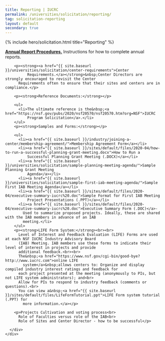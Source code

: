 ```yaml
---
title: Reporting | IUCRC
permalink: /universities/solicitation/reporting/
tag: solicitation-reporting
layout: default
secondary: true
---
```


{% include hero/solicitation.html title="Reporting" %}

  <div class="content-block">
    <div class="container">
      <div class="content-block__inner">
        <p><strong><a href="{{ site.baseurl }}/universities/solicitation/annual-report-instructions/">Annual Report
              Procedures.</a></strong>&nbsp;Instructions for how to complete annual reports.</p>

        <p><strong><a href="{{ site.baseurl }}/universities/solicitation/center-requirements">Center
              Requirements.</a></strong>&nbsp;Center Directors are strongly encouraged to revisit the Center
          Requirements often to ensure that their sites and centers are in compliance.</p>

        <p><strong>Reference Documents:</strong></p>

        <ul>
          <li>The ultimate reference is the&nbsp;<a href="https://nsf.gov/pubs/2020/nsf20570/nsf20570.htm?org=NSF">IUCRC
              Program Solicitation</a>.</li>
        </ul>
        <p><strong>Samples and Forms:</strong></p>

        <ul>
          <li><a href="{{ site.baseurl }}/industry/joining-a-center/membership-agreement/">Membership Agreement Form</a></li>
          <li><a href="{{ site.baseurl }}/sites/default/files/2020-04/how-to-run-a-successful-planning-grant-meeting.docx">How to Run a
              Successful Planning Grant Meeting (.DOCX)</a></li>
          <li><a href="{{ site.baseurl }}/universities/solicitation/sample-planning-meeting-agenda/">Sample Planning Grant Meeting
              Agenda</a></li>
          <li><a href="{{ site.baseurl }}/universities/solicitation/sample-first-iab-meeting-agenda/">Sample First IAB Meeting Agenda</a></li>
          <li><a href="{{ site.baseurl }}/sites/default/files/2020-04/executive-summary-iucrc%20.doc">Sample Format for First IAB Meeting
              Project Presentations (.PPT)</a></li>
          <li><a href="{{ site.baseurl }}/sites/default/files/2020-04/executive-summary-iucrc%20.doc">Executive Summary Form (.DOC)</a>-
            Used to summarize proposed projects. Ideally, these are shared with the IAB members in advance of an IAB
            meeting.</li>
        </ul>
        <p><strong>LIFE Form System:</strong><br><br>
          Level of Interest and Feedback Evaluation (LIFE) Forms are used at each NSF IUCRC Industry Advisory Board
          (IAB) Meeting. IAB members use these forms to indicate their level of interest in projects and provide
          additional feedback.<br><br>
          The&nbsp;<a href="https://www.nsf.gov/cgi-bin/good-bye?http://www.iucrc.com">online LIFE
            system</a>&nbsp;allows centers to: Organize and display compiled industry interest ratings and feedback for
          each project presented at the meeting (anonymously to PIs, but not LIFE system administrators); and<br>
          Allow for PIs to respond to industry feedback (comments or questions).<br>
          You can view a&nbsp;<a href="{{ site.baseurl }}/sites/default/files/LifeFormTutorial.ppt">LIFE Form system tutorial (.PPT) for
            more information.</a></p>

        <p>Projects Cultivation and voting process<br>
          Role of Faculties versus role of the IAB<br>
          Role of Sites and Center Director - how to be successful</p>

      </div>
    </div>
  </div>